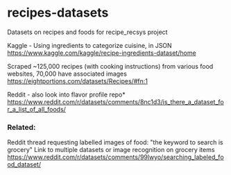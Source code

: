 # recipes-datasets
Datasets on recipes and foods for recipe_recsys project

Kaggle - Using ingredients to categorize cuisine, in JSON
https://www.kaggle.com/kaggle/recipe-ingredients-dataset/home

Scraped ~125,000 recipes (with cooking instructions) from various food websites, 70,000 have associated images
https://eightportions.com/datasets/Recipes/#fn:1

Reddit - also look into flavor profile repo*
https://www.reddit.com/r/datasets/comments/8nc1d3/is_there_a_dataset_for_a_list_of_all_foods/

### Related:
Reddit thread requesting labelled images of food:
"the keyword to search is grocery"
Link to multiple datasets or image recognition on grocery items
https://www.reddit.com/r/datasets/comments/99lwyo/searching_labeled_food_dataset/
